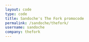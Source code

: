 ```yaml
---
layout: code
type: code
title: Sandoche's The Fork promocode
permalink: /sandoche/thefork/
username: sandoche
company: thefork
---
```

